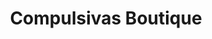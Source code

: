 ---
title: "Compulsivas Boutique"
url: /general-jose-de-san-martin/compulsivas-boutique/
shop: ropa
---